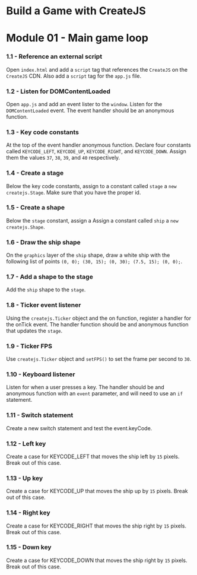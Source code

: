 # Build a Game with CreateJS

# Module 01 - Main game loop

### 1.1 - Reference an external script

Open `index.html` and add a `script` tag that references the `CreateJS` on the `CreateJS` CDN. Also add a `script` tag for the `app.js` file.

### 1.2 - Listen for DOMContentLoaded

Open `app.js` and add an event lister to the `window`. Listen for the `DOMContentLoaded` event. The event handler should be an anonymous function.

### 1.3 - Key code constants

At the top of the event handler anonymous function. Declare four constants called `KEYCODE_LEFT`, `KEYCODE_UP`, `KEYCODE_RIGHT`, and `KEYCODE_DOWN`. Assign them the values `37`, `38`, `39`, and `40` respectively.

### 1.4 - Create a stage

Below the key code constants, assign to a constant called `stage` a `new createjs.Stage`. Make sure that you have the proper id.

### 1.5 - Create a shape

Below the `stage` constant, assign a  Assign a constant called `ship` a `new createjs.Shape`.

### 1.6 - Draw the ship shape

On the `graphics` layer of the `ship` shape, draw a white ship with the following list of points `(0, 0); (30, 15); (0, 30); (7.5, 15); (0, 0);`.

### 1.7 - Add a shape to the stage

Add the `ship` shape to the `stage`.

### 1.8 - Ticker event listener

Using the `createjs.Ticker` object and the on function, register a handler for the onTick event. The handler function should be and anonymous function that updates the `stage`.

### 1.9 - Ticker FPS

Use `createjs.Ticker` object and `setFPS()` to set the frame per second to `30`.

### 1.10 - Keyboard listener

Listen for when a user presses a key. The handler should be and anonymous function with an `event` parameter, and will need to use an `if` statement.

### 1.11 - Switch statement

Create a new switch statement and test the event.keyCode.

### 1.12 - Left key

Create a case for KEYCODE_LEFT that moves the ship left by `15` pixels. Break out of this case.

### 1.13 - Up key

Create a case for KEYCODE_UP that moves the ship up by `15` pixels. Break out of this case.

### 1.14 - Right key

Create a case for KEYCODE_RIGHT that moves the ship right by `15` pixels. Break out of this case.

### 1.15 - Down key

Create a case for KEYCODE_DOWN that moves the ship right by `15` pixels. Break out of this case.